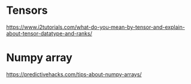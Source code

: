 # Tensors

https://www.i2tutorials.com/what-do-you-mean-by-tensor-and-explain-about-tensor-datatype-and-ranks/


# Numpy array
https://predictivehacks.com/tips-about-numpy-arrays/